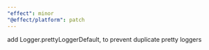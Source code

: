 ```yaml
---
"effect": minor
"@effect/platform": patch
---
```


add Logger.prettyLoggerDefault, to prevent duplicate pretty loggers
